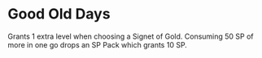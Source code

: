 # Good Old Days

Grants 1 extra level when choosing a Signet of Gold.
Consuming 50 SP of more in one go drops an SP Pack which grants 10 SP.
